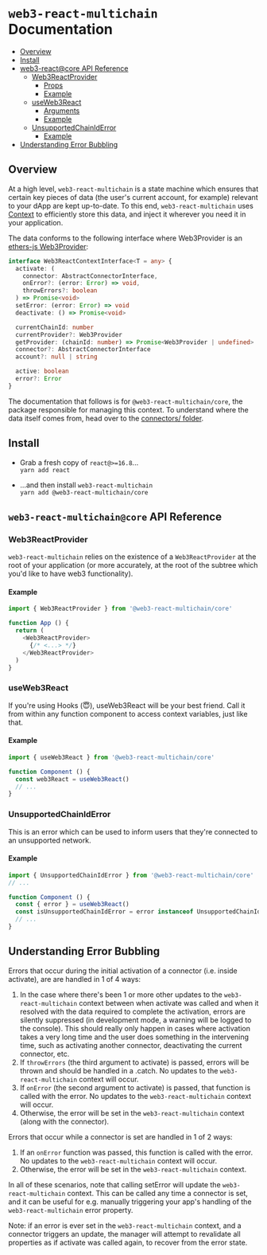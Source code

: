 # `web3-react-multichain` Documentation

- [Overview](#overview)
- [Install](#install)
- [web3-react@core API Reference](#web3-reactcore-api-reference)
  - [Web3ReactProvider](#web3reactprovider)
    - [Props](#props)
    - [Example](#example)
  - [useWeb3React](#useweb3react)
    - [Arguments](#arguments)
    - [Example](#example-1)
  - [UnsupportedChainIdError](#unsupportedchainiderror)
    - [Example](#example-4)
- [Understanding Error Bubbling](#understanding-error-bubbling)

## Overview
At a high level, `web3-react-multichain` is a state machine which ensures that certain key pieces of data (the user's current account, for example) relevant to your dApp are kept up-to-date. To this end, `web3-react-multichain` uses [Context](https://reactjs.org/docs/context.html) to efficiently store this data, and inject it wherever you need it in your application.

The data conforms to the following interface where Web3Provider is an [ethers-js Web3Provider](https://docs.ethers.io/v5/api/providers/other/#Web3Provider):

```typescript
interface Web3ReactContextInterface<T = any> {
  activate: (
    connector: AbstractConnectorInterface,
    onError?: (error: Error) => void,
    throwErrors?: boolean
  ) => Promise<void>
  setError: (error: Error) => void
  deactivate: () => Promise<void>

  currentChainId: number
  currentProvider?: Web3Provider
  getProvider: (chainId: number) => Promise<Web3Provider | undefined>
  connector?: AbstractConnectorInterface
  account?: null | string

  active: boolean
  error?: Error
}
```

The documentation that follows is for `@web3-react-multichain/core`, the package responsible for managing this context. To understand where the data itself comes from, head over to the [connectors/ folder](./connectors/).

## Install
- Grab a fresh copy of `react@>=16.8`...\
  `yarn add react`

- ...and then install `web3-react-multichain`\
  `yarn add @web3-react-multichain/core`

## `web3-react-multichain@core` API Reference

### Web3ReactProvider
`web3-react-multichain` relies on the existence of a `Web3ReactProvider` at the root of your application (or more accurately, at the root of the subtree which you'd like to have web3 functionality).

#### Example
```javascript
import { Web3ReactProvider } from '@web3-react-multichain/core'

function App () {
  return (
    <Web3ReactProvider>
      {/* <...> */}
    </Web3ReactProvider>
  )
}
```

### useWeb3React
If you're using Hooks (😇), useWeb3React will be your best friend. Call it from within any function component to access context variables, just like that.

#### Example
```javascript
import { useWeb3React } from '@web3-react-multichain/core'

function Component () {
  const web3React = useWeb3React()
  // ...
}
```

### UnsupportedChainIdError
This is an error which can be used to inform users that they're connected to an unsupported network.

#### Example
```javascript
import { UnsupportedChainIdError } from '@web3-react-multichain/core'
// ...

function Component () {
  const { error } = useWeb3React()
  const isUnsupportedChainIdError = error instanceof UnsupportedChainIdError
  // ...
}
```

## Understanding Error Bubbling
Errors that occur during the initial activation of a connector (i.e. inside activate), are are handled in 1 of 4 ways:

1) In the case where there's been 1 or more other updates to the `web3-react-multichain` context between when activate was called and when it resolved with the data required to complete the activation, errors are silently suppressed (in development mode, a warning will be logged to the console). This should really only happen in cases where activation takes a very long time and the user does something in the intervening time, such as activating another connector, deactivating the current connector, etc.
2) If `throwErrors` (the third argument to activate) is passed, errors will be thrown and should be handled in a .catch. No updates to the `web3-react-multichain` context will occur.
3) If `onError` (the second argument to activate) is passed, that function is called with the error. No updates to the `web3-react-multichain` context will occur.
4) Otherwise, the error will be set in the `web3-react-multichain` context (along with the connector).

Errors that occur while a connector is set are handled in 1 of 2 ways:

1) If an `onError` function was passed, this function is called with the error. No updates to the `web3-react-multichain` context will occur.
2) Otherwise, the error will be set in the `web3-react-multichain` context.

In all of these scenarios, note that calling setError will update the `web3-react-multichain` context. This can be called any time a connector is set, and it can be useful for e.g. manually triggering your app's handling of the `web3-react-multichain` error property.

Note: if an error is ever set in the `web3-react-multichain` context, and a connector triggers an update, the manager will attempt to revalidate all properties as if activate was called again, to recover from the error state.
